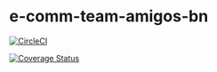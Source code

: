 # e-comm-team-amigos-bn

[![CircleCI](https://circleci.com/gh/atlp-rwanda/e-comm-team-amigos-bn.svg?style=svg&circle-token=98f879ef16fb4e3428dcc029a5d03636afbeb563)](https://github.com/atlp-rwanda/e-comm-team-amigos-bn/pulls)

<a href='https://coveralls.io/github/atlp-rwanda/e-comm-team-amigos-bn?branch=ch-Coveralls-coverage-%23184581165'><img src='https://coveralls.io/repos/github/atlp-rwanda/e-comm-team-amigos-bn/badge.svg?branch=ch-Coveralls-coverage-%23184581165' alt='Coverage Status' /></a> 
